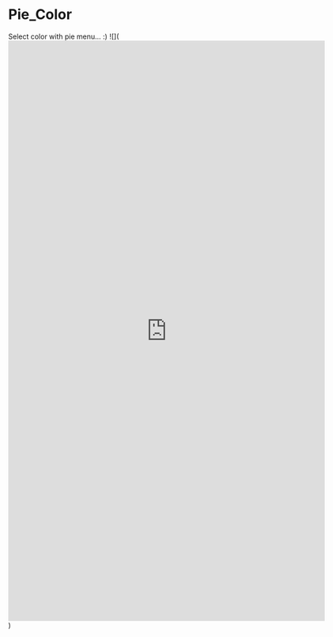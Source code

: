 # Pie_Color
Select color with pie menu... :)
![](<iframe src='https://gfycat.com/ifr/QueasyFrigidLeech' frameborder='0' scrolling='no' allowfullscreen width='640' height='1175'></iframe>)
